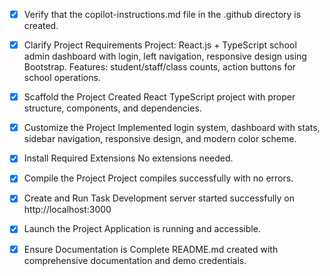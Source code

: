 - [x] Verify that the copilot-instructions.md file in the .github directory is created.

- [x] Clarify Project Requirements
	Project: React.js + TypeScript school admin dashboard with login, left navigation, responsive design using Bootstrap. Features: student/staff/class counts, action buttons for school operations.

- [x] Scaffold the Project
	Created React TypeScript project with proper structure, components, and dependencies.

- [x] Customize the Project
	Implemented login system, dashboard with stats, sidebar navigation, responsive design, and modern color scheme.

- [x] Install Required Extensions
	No extensions needed.

- [x] Compile the Project
	Project compiles successfully with no errors.

- [x] Create and Run Task
	Development server started successfully on http://localhost:3000

- [x] Launch the Project
	Application is running and accessible.

- [x] Ensure Documentation is Complete
	README.md created with comprehensive documentation and demo credentials.
